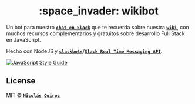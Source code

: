 <h1 align="center">
  <br>
    :space_invader: wikibot
  <br>
</h1>

Un bot para nuestro **[`chat en Slack`](https://freecodecampba.org/chat)** que te recuerda sobre nuestra **[`wiki`](https://github.com/FreeCodeCampBA/wiki)**, con muchos recursos complementarios y gratuitos sobre desarrollo Full Stack en JavaScript.

Hecho con NodeJS y **[`slackbots`](https://www.npmjs.com/package/slackbots)**/**[`Slack Real Time Messaging API`](https://api.slack.com/rtm)**.

[![JavaScript Style Guide](https://cdn.rawgit.com/feross/standard/master/badge.svg)](https://github.com/feross/standard)

## License

MIT © **[`Nicolás Quiroz`](https://nicolasquiroz.com)**
